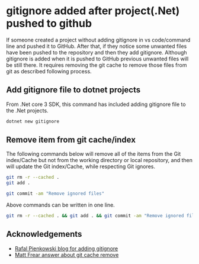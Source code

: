 
# gitignore added after project(.Net) pushed to github

If someone created a project without adding gitignore in vs code/command line and pushed it to GitHub. After that, if they notice some unwanted files have been pushed to the repository and then they add gitignore. Although gitignore is added when it is pushed to GitHub previous unwanted files will be still there. It requires removing the git cache to remove those files from git as described following process.


## Add gitignore file to dotnet projects

From .Net core 3 SDK, this command has included adding gitignore file to the .Net projects.

```bash
dotnet new gitignore
```
    
    
## Remove item from git cache/index

The following commands below will remove all of the items from the Git index/Cache but not from the working directory or local repository, and then will update the Git index/Cache, while respecting Git ignores.

```bash
git rm -r --cached .
git add .

git commit -am "Remove ignored files"
```
Above commands can be written in one line.

 ```bash
git rm -r --cached . && git add . && git commit -am "Remove ignored files"
```
## Acknowledgements

 - [Rafal Pienkowski blog for adding gitignore](https://dev.to/rafalpienkowski/easy-to-create-gitignore-for-the-dotnet-developers-1h42)
 - [Matt Frear answer about git cache remove](https://stackoverflow.com/questions/1274057/how-do-i-make-git-forget-about-a-file-that-was-tracked-but-is-now-in-gitignore)
 
